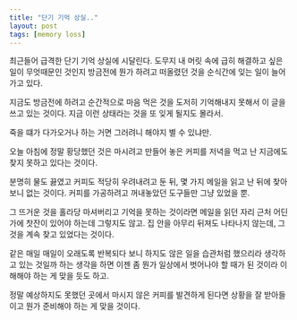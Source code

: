 ```yaml
---
title: "단기 기억 상실.."
layout: post
tags: [memory loss]
---
```


최근들어 급격한 단기 기억 상실에 시달린다. 도무지 내 머릿 속에 급히 해결하고 싶은 일이 무엇때문인 것인지 방금전에 뭔가 하려고 떠올렸던 것을 순식간에 잊는 일이 늘어가고 있다.

지금도 방금전에 하려고 순간적으로 마음 먹은 것을 도저히 기억해내지 못해서 이 글을 쓰고 있는 것이다. 지금 이런 상태라는 것을 또 잊게 될지도 몰라서. 

죽을 떄가 다가오거나 하는 거면 그러려니 해야지 별 수 있냐만.

오늘 아침에 정말 황당했던 것은 마시려고 만들어 놓은 커피를 저녁을 먹고 난 지금에도 찾지 못하고 있다는 것이다.

분명히 물도 끓였고 커피도 적당히 우려내려고 둔 뒤, 몇 가지 메일을 읽고 난 뒤에 찾아보니 없는 것이다. 커피를 가공하려고 꺼내놓았던 도구들만 그냥 있었을 뿐.

그 뜨거운 것을 홀라당 마셔버리고 기억을 못하는 것이라면 메일을 읽던 자리 근처 어딘가에 찻잔이 있어야 하는데 그렇지도 않고. 집 안을 아무리 뒤져도 나타나지 않는데, 그것을 계속 찾고 있었다는 것이다. 

같은 매일 매일이 오래도록 반복되다 보니 하지도 않은 일을 습관처럼 했으리라 생각하고 있는 것일까 하는 생각을 하면 이젠 좀 뭔가 일상에서 벗어나야 할 때가 된 것이라 이해해야 하는 게 맞을 듯도 하고.

정말 예상하지도 못했던 곳에서 마시지 않은 커피를 발견하게 된다면 상황을 잘 받아들이고 뭔가 준비해야 하는 게 맞을 것이다. 
